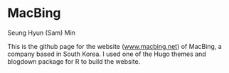 # MacBing

Seung Hyun (Sam) Min

This is the github page for the website (www.macbing.net) of MacBing, a company based in South Korea. I used one of the Hugo themes and blogdown package for R to build the website. 
